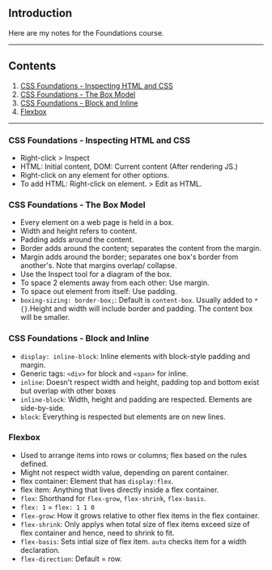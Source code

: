 ## Introduction

Here are my notes for the Foundations course.

---
## Contents

1. [CSS Foundations - Inspecting HTML and CSS](#cssinspect)
2. [CSS Foundations - The Box Model](#cssbox)
3. [CSS Foundations - Block and Inline](#cssblockinline)
4. [Flexbox](#flexbox)

---

<a id= "cssinspect"></a>
### CSS Foundations - Inspecting HTML and CSS
- Right-click > Inspect
- HTML: Initial content, DOM: Current content (After rendering JS.)
- Right-click on any element for other options.
- To add HTML: Right-click on element. > Edit as HTML.

<a id= "cssbox"></a>
### CSS Foundations - The Box Model
- Every element on a web page is held in a box.
- Width and height refers to content.
- Padding adds around the content.
- Border adds around the content; separates the content from the margin.
- Margin adds around the border; separates one box's border from another's. Note that margins overlap/ collapse.
- Use the Inspect tool for a diagram of the box.
- To space 2 elements away from each other: Use margin.
- To space out element from itself: Use padding.
- `boxing-sizing: border-box;`: Default is `content-box`. Usually added to `* {}`.Height and width will include border and padding. The content box will be smaller.

<a id= "cssblockinline"></a>
### CSS Foundations - Block and Inline
- `display: inline-block`: Inline elements with block-style padding and margin.
- Generic tags: `<div>` for block and `<span>` for inline.
- `inline`: Doesn't respect width and height, padding top and bottom exist but overlap with other boxes
- `inline-block`: Width, height and padding are respected. Elements are side-by-side.
- `block`: Everything is respected but elements are on new lines.

<a id= "flexbox"></a>
### Flexbox
- Used to arrange items into rows or columns; flex based on the rules defined.
- Might not respect width value, depending on parent container.
- flex container: Element that has `display:flex`.
- flex item: Anything that lives directly inside a flex container.
- `flex`: Shorthand for `flex-grow`, `flex-shrink`, `flex-basis`.
- `flex: 1` = `flex: 1 1 0`
- `flex-grow`: How it grows relative to other flex items in the flex container.
- `flex-shrink`: Only applys when total size of flex items exceed size of flex container and hence, need to shrink to fit.
- `flex-basis`: Sets intial size of flex item. `auto` checks item for a width declaration.
- `flex-direction`: Default = row.